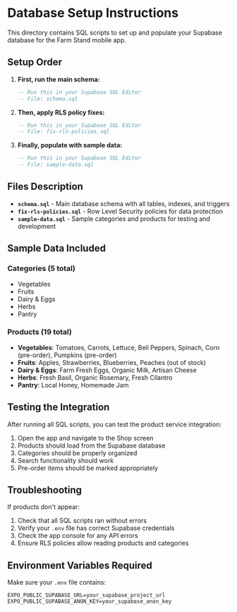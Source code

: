 # Database Setup Instructions

This directory contains SQL scripts to set up and populate your Supabase database for the Farm Stand mobile app.

## Setup Order

1. **First, run the main schema:**
   ```sql
   -- Run this in your Supabase SQL Editor
   -- File: schema.sql
   ```

2. **Then, apply RLS policy fixes:**
   ```sql
   -- Run this in your Supabase SQL Editor
   -- File: fix-rls-policies.sql
   ```

3. **Finally, populate with sample data:**
   ```sql
   -- Run this in your Supabase SQL Editor
   -- File: sample-data.sql
   ```

## Files Description

- **`schema.sql`** - Main database schema with all tables, indexes, and triggers
- **`fix-rls-policies.sql`** - Row Level Security policies for data protection
- **`sample-data.sql`** - Sample categories and products for testing and development

## Sample Data Included

### Categories (5 total)
- Vegetables
- Fruits  
- Dairy & Eggs
- Herbs
- Pantry

### Products (19 total)
- **Vegetables**: Tomatoes, Carrots, Lettuce, Bell Peppers, Spinach, Corn (pre-order), Pumpkins (pre-order)
- **Fruits**: Apples, Strawberries, Blueberries, Peaches (out of stock)
- **Dairy & Eggs**: Farm Fresh Eggs, Organic Milk, Artisan Cheese
- **Herbs**: Fresh Basil, Organic Rosemary, Fresh Cilantro
- **Pantry**: Local Honey, Homemade Jam

## Testing the Integration

After running all SQL scripts, you can test the product service integration:

1. Open the app and navigate to the Shop screen
2. Products should load from the Supabase database
3. Categories should be properly organized
4. Search functionality should work
5. Pre-order items should be marked appropriately

## Troubleshooting

If products don't appear:
1. Check that all SQL scripts ran without errors
2. Verify your `.env` file has correct Supabase credentials
3. Check the app console for any API errors
4. Ensure RLS policies allow reading products and categories

## Environment Variables Required

Make sure your `.env` file contains:
```
EXPO_PUBLIC_SUPABASE_URL=your_supabase_project_url
EXPO_PUBLIC_SUPABASE_ANON_KEY=your_supabase_anon_key
```
